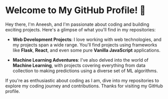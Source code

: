 # Welcome to My GitHub Profile! 👋

Hey there, I'm Aneesh, and I'm passionate about coding and building exciting projects. Here's a glimpse of what you'll find in my repositories:

- **Web Development Projects**: I love working with web technologies, and my projects span a wide range. You'll find projects using frameworks like **Flask**, **React**, and even some pure **Vanilla JavaScript** applications.

- **Machine Learning Adventures**: I've also delved into the world of **Machine Learning**, with projects covering everything from data collection to making predictions using a diverse set of ML algorithms. 

If you're as enthusiastic about coding as I am, dive into my repositories to explore my coding journey and contributions. Thanks for visiting my GitHub profile.


